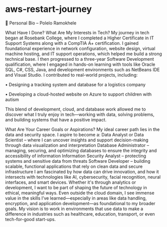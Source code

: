  # aws-restart-journey

🔹 Personal Bio – Polelo Ramokhele

What Have I Done? What Are My Interests in Tech?
My journey in tech began at Rosebank College, where I completed a Higher Certificate in IT Support Systems along with a CompTIA A+ certification. I gained foundational experience in network configuration, website design, virtual machine hosting, and IT support operations, which helped me build a strong technical base. I then progressed to a three-year Software Development qualification, where I engaged in hands-on learning with tools like Oracle SQL, C#, CSS, Java, and development environments such as NetBeans IDE and Visual Studio. I contributed to real-world projects, including:

•	Designing a tracking system and database for a logistics company

•	Developing a cloud-hosted website on Azure to support children with autism

This blend of development, cloud, and database work allowed me to discover what I truly enjoy in tech—working with data, solving problems, and building systems that have a positive impact.

What Are Your Career Goals or Aspirations?
My ideal career path lies in the data and security space. I aspire to become a:
Data Analyst or Data Scientist – where I can uncover insights and support decision-making through data visualization and interpretation
Database Administrator – managing, securing, and optimizing databases to ensure the integrity and accessibility of information
Information Security Analyst – protecting systems and sensitive data from threats
Software Developer – building scalable, functional applications that rely on clean data and secure infrastructure
I am fascinated by how data can drive innovation, and how it intersects with technologies like AI, cybersecurity, facial recognition, neural interfaces, and smart devices. Whether it's through analytics or development, I want to be part of shaping the future of technology in ethical, meaningful ways.
Even outside the cloud domain, I see immense value in the skills I’ve learned—especially in areas like data handling, encryption, and application development—as foundational to my broader goals. My vision is to work in environments that use data to make a difference in industries such as healthcare, education, transport, or even tech-for-good start-ups.



